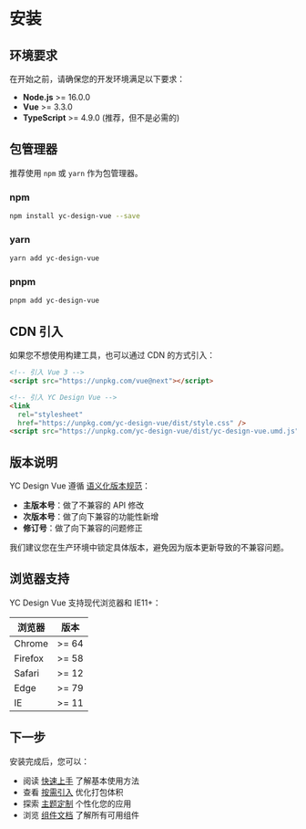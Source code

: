 # 安装

## 环境要求

在开始之前，请确保您的开发环境满足以下要求：

- **Node.js** >= 16.0.0
- **Vue** >= 3.3.0
- **TypeScript** >= 4.9.0 (推荐，但不是必需的)

## 包管理器

推荐使用 `npm` 或 `yarn` 作为包管理器。

### npm

```bash
npm install yc-design-vue --save
```

### yarn

```bash
yarn add yc-design-vue
```

### pnpm

```bash
pnpm add yc-design-vue
```

## CDN 引入

如果您不想使用构建工具，也可以通过 CDN 的方式引入：

```html
<!-- 引入 Vue 3 -->
<script src="https://unpkg.com/vue@next"></script>

<!-- 引入 YC Design Vue -->
<link
  rel="stylesheet"
  href="https://unpkg.com/yc-design-vue/dist/style.css" />
<script src="https://unpkg.com/yc-design-vue/dist/yc-design-vue.umd.js"></script>
```

## 版本说明

YC Design Vue 遵循 [语义化版本规范](https://semver.org/lang/zh-CN/)：

- **主版本号**：做了不兼容的 API 修改
- **次版本号**：做了向下兼容的功能性新增
- **修订号**：做了向下兼容的问题修正

我们建议您在生产环境中锁定具体版本，避免因为版本更新导致的不兼容问题。

## 浏览器支持

YC Design Vue 支持现代浏览器和 IE11+：

| 浏览器  | 版本  |
| ------- | ----- |
| Chrome  | >= 64 |
| Firefox | >= 58 |
| Safari  | >= 12 |
| Edge    | >= 79 |
| IE      | >= 11 |

## 下一步

安装完成后，您可以：

- 阅读 [快速上手](/guide/) 了解基本使用方法
- 查看 [按需引入](/guide/import) 优化打包体积
- 探索 [主题定制](/guide/theme) 个性化您的应用
- 浏览 [组件文档](/components/) 了解所有可用组件
